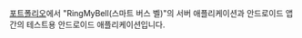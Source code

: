 <a href="https://docs.google.com/document/d/1p27zb_eB1UUrV55By_oAZil4FEOA3l42BnmCWCqllMg/edit?usp=sharing" target="_blank">포트폴리오</a>에서 "RingMyBell(스마트 버스 벨)"의 서버 애플리케이션과 안드로이드 앱 간의 테스트용 안드로이드 애플리케이션입니다.
